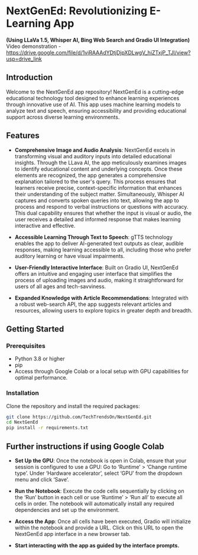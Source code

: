 # NextGenEd: Revolutionizing E-Learning App
  **(Using LLaVa 1.5, Whisper AI, Bing Web Search and Gradio UI Integration)**
  Video demonstration - https://drive.google.com/file/d/1vjRAAAdYDtjDjpXDLwgV_hiZTxjP_TJl/view?usp=drive_link


## Introduction
Welcome to the NextGenEd app repository! NextGenEd is a cutting-edge educational technology tool designed to enhance learning experiences through innovative use of AI. This app uses machine learning models to analyze text and speech, ensuring accessibility and providing educational support across diverse learning environments.

## Features
- **Comprehensive Image and Audio Analysis**: NextGenEd excels in transforming visual and auditory inputs into detailed educational insights. Through the LLava AI, the app meticulously examines images to identify educational content and underlying concepts. Once these elements are recognized, the app generates a comprehensive explanation tailored to the user's query. This process ensures that learners receive precise, context-specific information that enhances their understanding of the subject matter.
Simultaneously, Whisper AI captures and converts spoken queries into text, allowing the app to process and respond to verbal instructions or questions with accuracy. This dual capability ensures that whether the input is visual or audio, the user receives a detailed and informed response that makes learning interactive and effective.

- **Accessible Learning Through Text to Speech**: gTTS technology enables the app to deliver AI-generated text outputs as clear, audible responses, making learning accessible to all, including those who prefer auditory learning or have visual impairments.

- **User-Friendly Interactive Interface**: Built on Gradio UI, NextGenEd offers an intuitive and engaging user interface that simplifies the process of uploading images and audio, making it straightforward for users of all ages and tech-savviness.

- **Expanded Knowledge with Article Recommendations**: Integrated with a robust web-search API, the app suggests relevant articles and resources, allowing users to explore topics in greater depth and breadth.


## Getting Started

### Prerequisites
- Python 3.8 or higher
- pip
- Access through Google Colab or a local setup with GPU capabilities for optimal performance.

### Installation
Clone the repository and install the required packages:

```bash
git clone https://github.com/TechTrendsOn/NextGenEd.git
cd NextGenEd
pip install -r requirements.txt
```

## Further instructions if using Google Colab
- **Set Up the GPU**: Once the notebook is open in Colab, ensure that your session is configured to use a GPU: Go to ‘Runtime’ > ‘Change runtime type’. Under ‘Hardware accelerator’, select ‘GPU’ from the dropdown menu and click ‘Save’. 

- **Run the Notebook**: Execute the code cells sequentially by clicking on the ‘Run’ button in each cell or use ‘Runtime’ > ‘Run all’ to execute all cells in order. The notebook will automatically install any required dependencies and set up the environment.

- **Access the App**:  Once all cells have been executed, Gradio will initialize within the notebook and provide a URL. Click on this URL to open the NextGenEd app interface in a new browser tab. 

- **Start interacting with the app as guided by the interface prompts.**

